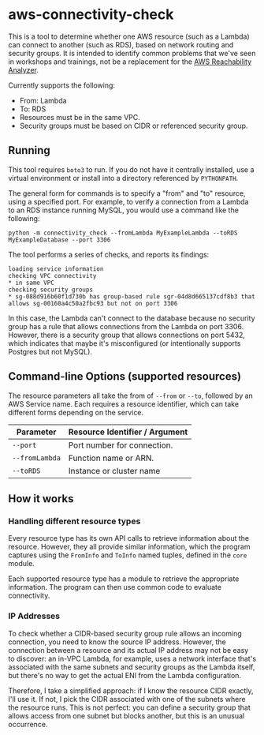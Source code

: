 # aws-connectivity-check

This is a tool to determine whether one AWS resource (such as a Lambda) can connect
to another (such as RDS), based on network routing and security groups. It is intended
to identify common problems that we've seen in workshops and trainings, not be a replacement
for the [AWS Reachability Analyzer](https://docs.aws.amazon.com/vpc/latest/reachability/what-is-reachability-analyzer.html).

Currently supports the following:

* From: Lambda 
* To: RDS
* Resources must be in the same VPC.
* Security groups must be based on CIDR or referenced security group.


## Running

This tool requires `boto3` to run. If you do not have it centrally installed, use
a virtual environment or install into a directory referenced by `PYTHONPATH`.

The general form for commands is to specify a "from" and "to" resource, using a
specified port. For example, to verify a connection from a Lambda to an RDS instance
running MySQL, you would use a command like the following:

```
python -m connectivity_check --fromLambda MyExampleLambda --toRDS MyExampleDatabase --port 3306
```

The tool performs a series of checks, and reports its findings:

```
loading service information
checking VPC connectivity
* in same VPC
checking security groups
* sg-088d916b60f1d730b has group-based rule sgr-04d8d665137cdf8b3 that allows sg-00160a4c50a2fbc93 but not on port 3306
```

In this case, the Lambda can't connect to the database because no security group has
a rule that allows connections from the Lambda on port 3306. However, there is a
security group that allows connections on port 5432, which indicates that maybe it's
misconfigured (or intentionally supports Postgres but not MySQL).


## Command-line Options (supported resources)

The resource parameters all take the from of `--from` or `--to`, followed by an AWS
Service name. Each requires a resource identifier, which can take different forms
depending on the service.


| Parameter                   | Resource Identifier / Argument          |
|-----------------------------|-----------------------------------------|
| `--port`                    | Port number for connection.             |
| `--fromLambda`              | Function name or ARN.                   |
| `--toRDS`                   | Instance or cluster name                |


## How it works

### Handling different resource types

Every resource type has its own API calls to retrieve information about the resource.
However, they all provide similar information, which the program captures using the
`FromInfo` and `ToInfo` named tuples, defined in the `core` module.

Each supported resource type has a module to retrieve the appropriate information. The
program can then use common code to evaluate connectivity.


### IP Addresses

To check whether a CIDR-based security group rule allows an incoming connection, you need
to know the source IP address. However, the connection between a resource and its actual
IP address may not be easy to discover: an in-VPC Lambda, for example, uses a network
interface that's associated with the same subnets and security groups as the Lambda itself,
but there's no way to get the actual ENI from the Lambda configuration.

Therefore, I take a simplified approach: if I know the resource CIDR exactly, I'll use it.
If not, I pick the CIDR associated with one of the subnets where the resource runs. This
is not perfect: you can define a security group that allows access from one subnet but
blocks another, but this is an unusual occurrence.
